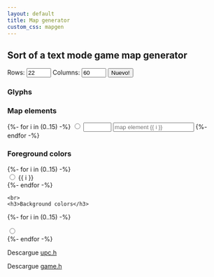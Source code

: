 ```yaml
---
layout: default
title: Map generator
custom_css: mapgen
---
```


<h2>Sort of a text mode game map generator</h2>
<label>Rows: <input type="number" id="rows" value="22" min="10" max="24"></label>
<label>Columns: <input type="number" id="cols" value="60" min="20" max="80"></label>
<button id="nuevo">Nuevo!</button>
<div class="options">
  <div class="box1">
    <h3>Glyphs</h3>
    <span id="glyphs"></span>
  </div>
  <div class="box4">
    <h3>Map elements</h3>
{%- for i in (0..15) -%}
    <label for="code{{ i }}" class="opt">
      <input type="radio" id="code{{ i }}" name="code" value="{{ i }}">
      <input type="number" id="char{{ i }}" min="1" max="255">
      <input type="text" id="name{{ i }}" placeholder="map element {{ i }}">
    </label>
{%- endfor -%}
  </div>
  <div>
    <h3>Foreground colors</h3>
{%- for i in (0..15) -%}
    <div class="fg fg{{ i }} box2">
      <label for="fg{{ i }}">
        <input id="fg{{ i }}" type="radio" name="fg" value="{{ i }}"> {{ i }}
      </label>
    </div>
{%- endfor -%}
    
    <br>
    <h3>Background colors</h3>
{%- for i in (0..15) -%}
    <div class="bg bg{{ i }} box2">
      <label for="bg{{ i }}">
        <input id="bg{{ i }}" type="radio" name="bg" value="{{ i }}"> &nbsp;
      </label>
    </div>
{%- endfor -%}
  </div>
</div>
<canvas id="cnvs" width="1280" height="768"></canvas>
<p>Descargue <a href="https://github.com/lmcanavals/intro_algorithms/blob/main/upc.h" target="_blank">upc.h</a></p>
<p>Descargue <a href="https://github.com/lmcanavals/intro_algorithms/blob/main/game.h" target="_blank">game.h</a></p>
<pre><code id="map"></code></pre>
<pre><code id="cpp" class="language-cpp"></code></pre>
<script src="/js/generator.js"></script>
